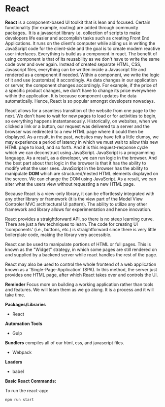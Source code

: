 # React

**React** is a component-based UI toolkit that is lean and focused. Certain functionality (for example, routing) are added through community packages.. It is a javascript library i.e. collection of scripts to make developers life easier and accomplish tasks such as creating Front End Applications. It runs on the client's computer while aiding  us in writing the JavaScript code for the client-side and the goal is to create modern reactive user interfaces. Everything is build as a component in react. The benefit of using component is that of its reusability as we don't have to write the same code over and over again. Instead of created separate HTML, CSS, Javascript files, everything can be written inside a Javascript file and rendered as a component if needed. Within a component, we write the logic of it and use (customize) it accordingly. As data changes in our application or server, the component changes accordingly. For example, if the price of a specific product changes, we don't have to change its price everywhere within the application. It is because component updates the data automatically. Hence, React is so popular amongst developers nowadays.

React allows for a seamless transition of the website from one page to the next. We don't have to wait for new pages to load or for activities to begin, so everything happens instantaneously. Historically, on websites, when we clicked a link or a button, our request was delivered to a server and the browser was redirected to a new HTML page where it could then be displayed. As a result, in the past, websites may have felt a little clumsy, we may experience a period of latency in which we must wait to allow this new HTML page to load, and so forth. And it is this request-response cycle which we can deconstruct using JavaScript. JavaScript is a programming language. As a result, as a developer, we can run logic in the browser. And the best part about that logic in the browser is that it has the ability to modify what the user sees. JavaScript in the browser has the ability to manipulate **DOM** which are structured/nested HTML elements displayed on the screen. We can change the DOM using JavaScript. As a result, we can alter what the users view without requesting a new HTML page. 


Because React is a view-only library, it can be effortlessly integrated with any other library or framework (it is the view part of the Model View Controler MVC architectural UI pattern). The ability to utilize any other framework and library allows for experimentation and hence innovation.

React provides a straightforward API, so there is no steep learning curve. There are just a few techniques to learn. The code for creating UI 'components' (i.e., buttons, etc.) is straightforward since there is very little boilerplate code, making the library very accessible.

React can be used to manipulate portions of HTML or full pages. This is known as the "Widget" strategy, in which some pages are still rendered on and supplied by a backend server while react handles the rest of the page.

React may also be used to control the whole frontend of a web application known as a 'Single-Page-Application' (SPA). In this method, the server just provides one HTML page, after which React takes over and controls the UI.

**Reminder** Focus more on building a working application rather than tools and features. We will learn them as we go along. It is a process and it will take time. 

**Packages/Libraries** 
- React

**Automation Tools**
- Gulp

**Bundlers** compiles all of our html, css, and javascript files. 
- Webpack

**Loaders**
- babel

**Basic React Commands:**

To run the react-app:

`npm run start` 


